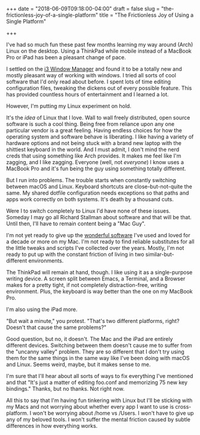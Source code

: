 +++
date = "2018-06-09T09:18:00-04:00"
draft = false
slug = "the-frictionless-joy-of-a-single-platform"
title = "The Frictionless Joy of Using a Single Platform"

+++

I've had so much fun these past few months learning my way around (Arch) Linux
on the desktop. Using a ThinkPad while mobile instead of a MacBook Pro or iPad
has been a pleasant change of pace.

I settled on the [i3 Window Manager](https://i3wm.org) and found it to be a totally new and mostly
pleasant way of working with windows. I tried all sorts of cool software that
I'd only read about before. I spent lots of time editing configuration files, tweaking the
dickens out of every possible feature. This has provided countless hours of
entertainment and I learned a lot.

However, I'm putting my Linux experiment on hold.

<!--more-->

It's the _idea_ of Linux that I love. Wall to wall freely distributed, open
source software is such a cool thing. Being free from reliance upon any one
particular vendor is a great feeling. Having endless choices for how the
operating system and software behave is liberating. I like having a variety of
hardware options and not being stuck with a brand new laptop with the shittiest
keyboard in the world. And I must admit, I don't mind the nerd creds that using
something like Arch provides. It makes me feel like I'm zagging, and I like
zagging. Everyone (well, not _everyone_) I know uses a MacBook Pro and it's fun
being the guy using something totally different.

But I run into problems. The trouble starts when constantly switching between
macOS and Linux. Keyboard shortcuts are close-but-not-quite the same. My shared
dotfile configuration needs exceptions so that paths and apps work correctly on
both systems. It's death by a thousand cuts.

Were I to switch completely to Linux I'd have none of these issues. Someday I
may go all Richard Stallman about software and that will be that. Until
then, I'll have to remain content being a "Mac Guy".

I'm not yet ready to give up the [wonderful software](/2017/wonderful-software/) I've used and loved for a
decade or more on my Mac. I'm not ready to find reliable substitutes for all the
little tweaks and scripts I've collected over the years. Mostly, I'm not ready
to put up with the constant friction of living in two similar-but-different
environments.

The ThinkPad will remain at hand, though. I like using it as a single-purpose
writing device. A screen split between Emacs, a Terminal, and a Browser makes
for a pretty tight, if not completely distraction-free, writing environment.
Plus, the keyboard is way better than the one on my MacBook Pro.

I'm also using the iPad more.

"But wait a minute," you protest. "That's two different platforms, right?
Doesn't that cause the same problems?"

Good question, but no, it doesn't. The Mac and the iPad are entirely different
devices. Switching between them doesn't cause me to suffer from the "uncanny
valley" problem. They are so different that I don't try using them for the same
things in the same way like I've been doing with macOS and Linux. Seems weird,
maybe, but it makes sense to me.

I'm sure that I'll hear about all sorts of ways to fix everything I've mentioned
and that "It's just a matter of editing foo.conf and memorizing 75 new key
bindings." Thanks, but no thanks. Not right now.

All this to say that I'm having fun tinkering with Linux but I'll be sticking
with my Macs and not worrying about whether every app I want to use is
cross-platform. I won't be worrying about /home vs /Users. I won't have to give
up any of my beloved tools. I won't suffer the mental friction caused by subtle
differences in how everything works.
